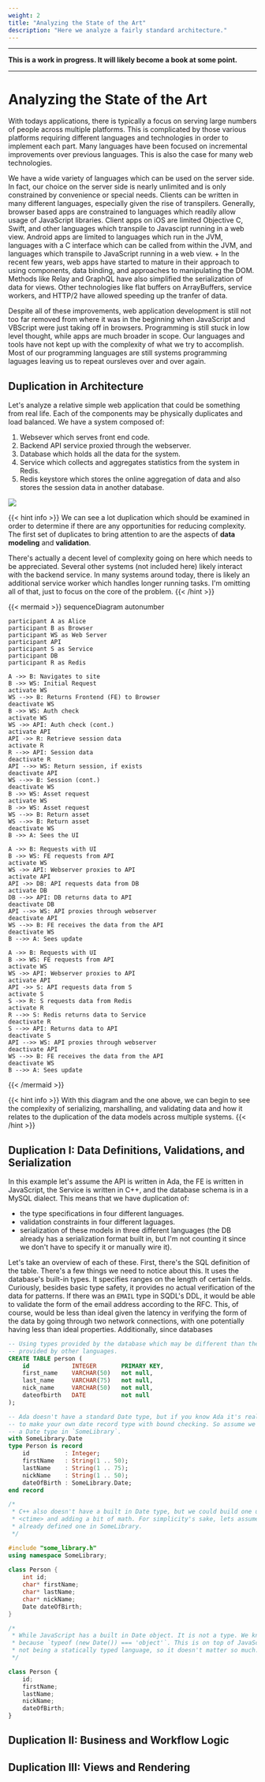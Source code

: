 ```yaml
---
weight: 2
title: "Analyzing the State of the Art"
description: "Here we analyze a fairly standard architecture."
---
```




---

**This is a work in progress. It will likely become a book at some point.**

---

# Analyzing the State of the Art

With todays applications, there is typically a focus on serving large numbers of
people across multiple platforms. This is complicated by those various platforms
requiring different languages and technologies in order to implement each part.
Many languages have been focused on incremental improvements over previous
languages. This is also the case for many web technologies.

We have a wide variety of languages which can be used on the server side. In
fact, our choice on the server side is nearly unlimited and is only constrained
by convenience or special needs. Clients can be written in many different
languages, especially given the rise of transpilers. Generally, browser based
apps are constrained to languages which readily allow usage of JavaScript
libraries. Client apps on iOS are limited Objective C, Swift, and other 
languages which transpile to Javascipt running in a web view. Android apps are
limited to languages which run in the JVM, languages with a C interface which
can be called from within the JVM, and languages which transpile to JavaScript
running in a web view.
+
In the recent few years, web apps have started to mature in their approach to
using components, data binding, and approaches to manipulating the DOM. Methods
like Relay and GraphQL have also simplified the serialization of data for views.
Other technologies like flat buffers on ArrayBuffers, service workers, and HTTP/2
have allowed speeding up the tranfer of data.

Despite all of these improvements, web application development is still not too
far removed from where it was in the beginning when JavaScript and VBScript were
just taking off in browsers. Programming is still stuck in low level thought,
while apps are much broader in scope. Our languages and tools have not kept up
with the complexity of what we try to accomplish. Most of our programming
languages are still systems programming laguages leaving us to repeat oursleves
over and over again.

## Duplication in Architecture

Let's analyze a relative simple web application that could be something from real
life. Each of the components may be physically duplicates and load balanced. We
have a system composed of:

1. Websever which serves front end code.
1. Backend API service proxied through the webserver.
1. Database which holds all the data for the system.
1. Service which collects and aggregates statistics from the system in Redis.
1. Redis keystore which stores the online aggregation of data and also stores
   the session data in another database.

![](./images/system-diagram.png)

{{< hint info >}}
We can see a lot duplication which should be examined in order to determine if
there are any opportunities for reducing complexity. The first set of duplicates
to bring attention to are the aspects of **data modeling** and **validation**.

There's actually a decent level of complexity going on here which needs to be
appreciated. Several other systems (not included here) likely interact with the
backend service. In many systems around today, there is likely an additional
service worker which handles longer running tasks. I'm omitting all of that, just
to focus on the core of the problem.
{{< /hint >}}

{{< mermaid >}}
sequenceDiagram
	autonumber

	participant A as Alice
	participant B as Browser
	participant WS as Web Server
	participant API
	participant S as Service
	participant DB
	participant R as Redis

	A ->> B: Navigates to site
	B ->> WS: Initial Request
	activate WS
	WS -->> B: Returns Frontend (FE) to Browser
	deactivate WS
	B ->> WS: Auth check
	activate WS
	WS ->> API: Auth check (cont.)
	activate API
	API ->> R: Retrieve session data
	activate R
	R -->> API: Session data
	deactivate R
	API -->> WS: Return session, if exists
	deactivate API
	WS -->> B: Session (cont.)
	deactivate WS
	B ->> WS: Asset request
	activate WS
	B ->> WS: Asset request
	WS -->> B: Return asset
	WS -->> B: Return asset
	deactivate WS
	B ->> A: Sees the UI

	A ->> B: Requests with UI
	B ->> WS: FE requests from API
	activate WS
	WS ->> API: Webserver proxies to API
	activate API
	API ->> DB: API requests data from DB
	activate DB
	DB -->> API: DB returns data to API
	deactivate DB
	API -->> WS: API proxies through webserver
	deactivate API
	WS -->> B: FE receives the data from the API
	deactivate WS
	B -->> A: Sees update

	A ->> B: Requests with UI
	B ->> WS: FE requests from API
	activate WS
	WS ->> API: Webserver proxies to API
	activate API
	API ->> S: API requests data from S
	activate S
	S ->> R: S requests data from Redis
	activate R
	R -->> S: Redis returns data to Service
	deactivate R
	S -->> API: Returns data to API
	deactivate S
	API -->> WS: API proxies through webserver
	deactivate API
	WS -->> B: FE receives the data from the API
	deactivate WS
	B -->> A: Sees update
{{< /mermaid >}}

{{< hint info >}}
With this diagram and the one above, we can begin to see the complexity of
serializing, marshalling, and validating data and how it relates to the
duplication of the data models across multiple systems.
{{< /hint >}}

## Duplication I: Data Definitions, Validations, and Serialization

In this example let's assume the API is written in Ada, the FE is written
in JavaScript, the Service is written in C++, and the database schema is in a
MySQL dialect. This means that we have duplication of:

* the type specifications in four different languages.
* validation constraints in four different laguages.
* serialization of these models in three different languages (the DB already has
  a serialization format built in, but I'm not counting it since we don't have to
  specify it or manually wire it).

Let's take an overview of each of these. First, there's the SQL definition of the
table. There's a few things we need to notice about this. It uses the database's
built-in types. It specifies ranges on the length of certain fields. Curiously,
besides basic type safety, it provides no actual verification of the data for
patterns. If there was an `EMAIL` type in SQDL's DDL, it would be able to
validate the form of the email address according to the RFC. This, of course, 
would be less than ideal given the latency in verifying the form of the data by
going through two network connections, with one potentially having less than
ideal properties. Additionally, since databases 

```sql
-- Using types provided by the database which may be different than the types
-- provided by other languages.
CREATE TABLE person (
    id            INTEGER       PRIMARY KEY,
    first_name    VARCHAR(50)   not null,
    last_name     VARCHAR(75)   not null,
    nick_name     VARCHAR(50)   not null,
    dateofbirth   DATE          not null
);
```

```ada
-- Ada doesn't have a standard Date type, but if you know Ada it's really easy
-- to make your own date record type with bound checking. So assume we've defined
-- a Date type in `SomeLibrary`.
with SomeLibrary.Date
type Person is record
    id          : Integer;
    firstName   : String(1 .. 50);
    lastName    : String(1 .. 75);
    nickName    : String(1 .. 50);
    dateOfBirth : SomeLibrary.Date;
end record
```

```c++
/*
 * C++ also doesn't have a built in Date type, but we could build one using
 * <ctime> and adding a bit of math. For simplicity's sake, lets assume we've
 * already defined one in SomeLibrary.
 */

#include "some_library.h"
using namespace SomeLibrary;
 
class Person {
	int id;
	char* firstName;
	char* lastName;
	char* nickName;
	Date dateOfBirth;
}
```

```js
/*
 * While JavaScript has a built in Date object. It is not a type. We know this
 * because `typeof (new Date()) === 'object'`. This is on top of JavaScript
 * not being a statically typed language, so it doesn't matter so much.
 */

class Person {
	id;
	firstName;
	lastName;
	nickName;
	dateOfBirth;
}
```

## Duplication II: Business and Workflow Logic



## Duplication III: Views and Rendering



